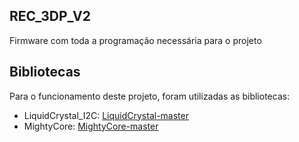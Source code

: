 ## REC_3DP_V2  
Firmware com toda a programação necessária para o projeto

## Bibliotecas  
Para o funcionamento deste projeto, foram utilizadas as bibliotecas:  
* LiquidCrystal_I2C: [LiquidCrystal-master](Bibliotecas/LiquidCrystal_I2C-master.zip)  
* MightyCore: [MightyCore-master](Bibliotecas/MightyCore-master.zip)
